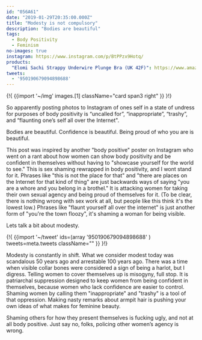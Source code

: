 ```yaml
---
id: "056A61"
date: "2019-01-29T20:35:00.000Z"
title: "Modesty is not compulsory"
description: "Bodies are beautiful"
tags:
  - Body Positivity
  - Feminism
no-images: true
instagram: https://www.instagram.com/p/BtPPzx9Hotq/
products:
  "Elomi Sachi Strappy Underwire Plunge Bra (UK 42F)": https://www.amazon.com/exec/obidos/ASIN/B0719JSYJD/curvyandtrans-20
tweets:
  - '950190679094898688'
---
```


{!{
  {{import '~/img' images.[1]
    className="card span3 right"
  }}
}!}

So apparently posting photos to Instagram of ones self in a state of undress for purposes of body positivity is “uncalled for”, “inappropriate”, “trashy”, and “flaunting one’s self all over the Internet".

Bodies are beautiful. Confidence is beautiful. Being proud of who you are is beautiful.

This post was inspired by another "body positive" poster on Instagram who went on a rant about how women can show body positivity and be confident in themselves without having to "showcase yourself for the world to see." This is sex shaming rewrapped in body positivity, and I wont stand for it. Phrases like "this is not the place for that" and "there are places on the Internet for that kind of thing" are just backwards ways of saying "you are a whore and you belong in a brothel." It is attacking women for taking their own sexual agency and being proud of themselves for it. (To be clear, there is nothing wrong with sex work at all, but people like this think it's the lowest low.) Phrases like "flaunt yourself all over the internet" is just another form of "you're the town floozy", it's shaming a woman for being visible.

Lets talk a bit about modesty.

{!{ {{import '~/tweet' ids=(array
  '950190679094898688'
) tweets=meta.tweets className="" }} }!}

Modesty is constantly in shift. What we consider modest today was scandalous 50 years ago and arrestable 100 years ago. There was a time when visible collar bones were considered a sign of being a harlot, but I digress. Telling women to cover themselves up is misogyny, full stop. It is patriarchal suppression designed to keep women from being confident in themselves, because women who lack confidence are easier to control. Shaming women by calling them "inappropriate" and "trashy" is a tool of that oppression. Making nasty remarks about armpit hair is pushing your own ideas of what makes for feminine beauty.

Shaming others for how they present themselves is fucking ugly, and not at all body positive. Just say no, folks, policing other women’s agency is wrong.
